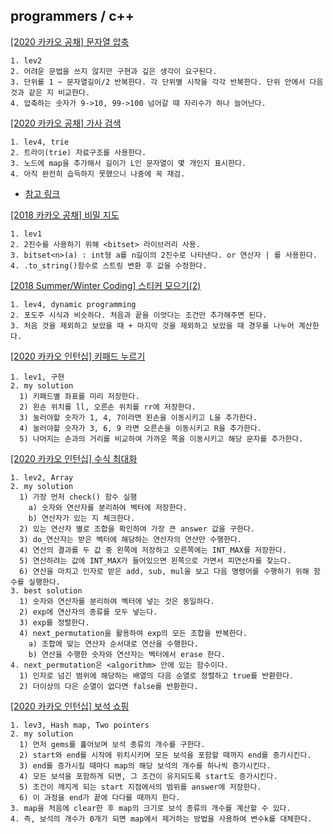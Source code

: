 programmers / c++
------------------

[[2020 카카오 공채] 문자열 압축](https://programmers.co.kr/learn/courses/30/lessons/60057#)

```
1. lev2
2. 어려운 문법을 쓰지 않지만 구현과 깊은 생각이 요구된다.
3. 단위를 1 ~ 문자열길이/2 반복한다. 각 단위별 시작을 각각 반복한다. 단위 안에서 다음 것과 같은 지 비교한다.
4. 압축하는 숫자가 9->10, 99->100 넘어갈 때 자리수가 하나 늘어난다.
```

[[2020 카카오 공채] 가사 검색](https://programmers.co.kr/learn/courses/30/lessons/60060)

```
1. lev4, trie
2. 트라이(trie) 자료구조를 사용한다.
3. 노드에 map을 추가해서 길이가 L인 문자열이 몇 개인지 표시한다.
4. 아직 완전히 습득하지 못했으니 나중에 꼭 재검.
```
- [참고 링크](https://yomyom0824.tistory.com/m/58?category=1040570)



[[2018 카카오 공채] 비밀 지도](https://programmers.co.kr/learn/courses/30/lessons/17681)

```
1. lev1
2. 2진수를 사용하기 위해 <bitset> 라이브러리 사용.
3. bitset<n>(a) : int형 a를 n길이의 2진수로 나타낸다. or 연산자 | 를 사용한다.
4. .to_string()함수로 스트링 변환 후 값을 수정한다.
```

[[2018 Summer/Winter Coding] 스티커 모으기(2)](https://programmers.co.kr/learn/courses/30/lessons/12971)

```
1. lev4, dynamic programming
2. 포도주 시식과 비슷하다. 처음과 끝을 이엇다는 조건만 추가해주면 된다.
3. 처음 것을 제외하고 보았을 때 + 마지막 것을 제외하고 보았을 때 경우를 나누어 계산한다.
```

[[2020 카카오 인턴십] 키패드 누르기](https://programmers.co.kr/learn/courses/30/lessons/67256)

```
1. lev1, 구현
2. my solution
  1) 키패드별 좌표를 미리 저장한다.
  2) 왼손 위치를 ll, 오른손 위치를 rr에 저장한다.
  3) 눌러야할 숫자가 1, 4, 7이라면 왼손을 이동시키고 L을 추가한다.
  4) 눌러야할 숫자가 3, 6, 9 라면 오른손을 이동시키고 R을 추가한다.
  5) 나머지는 손과의 거리를 비교하여 가까운 쪽을 이동시키고 해당 문자를 추가한다.
```

[[2020 카카오 인턴십] 수식 최대화](https://programmers.co.kr/learn/courses/30/lessons/67257)

```
1. lev2, Array
2. my solution
  1) 가장 먼저 check() 함수 실행
    a) 숫자와 연산자를 분리하여 벡터에 저장한다.
    b) 연산자가 있는 지 체크한다.
  2) 있는 연산자 별로 조합을 확인하여 가장 큰 answer 값을 구한다.
  3) do_연산자는 받은 벡터에 해당하는 연산자의 연산만 수행한다.
  4) 연산의 결과를 두 값 중 왼쪽에 저장하고 오른쪽에는 INT_MAX를 저장한다.
  5) 연산하려는 값에 INT_MAX가 들어있으면 왼쪽으로 가면서 피연산자를 찾는다.
  6) 연산을 마치고 인자로 받은 add, sub, mul을 보고 다음 명령어를 수행하기 위해 함수를 실행한다.
3. best solution
  1) 숫자와 연산자를 분리하여 벡터에 넣는 것은 동일하다.
  2) exp에 연산자의 종류를 모두 넣는다.
  3) exp를 정렬한다.
  4) next_permutation을 활용하여 exp의 모든 조합을 반복한다.
    a) 조합에 맞는 연산자 순서대로 연산을 수행한다.
    b) 연산을 수행한 숫자와 연산자는 벡터에서 erase 한다.
4. next_permutation은 <algorithm> 안에 있는 함수이다.
  1) 인자로 넘긴 범위에 해당하는 배열의 다음 순열로 정렬하고 true를 반환한다.
  2) 더이상의 다은 순열이 없다면 false를 반환한다.
```

[[2020 카카오 인턴십] 보석 쇼핑](https://programmers.co.kr/learn/courses/30/lessons/67258)

```
1. lev3, Hash map, Two pointers
2. my solution
  1) 먼저 gems를 훑어보며 보석 종류의 개수를 구한다.
  2) start와 end를 시작에 위치시키며 모든 보석을 포함할 때까지 end를 증가시킨다.
  3) end를 증가시킬 때마다 map의 해당 보석의 개수를 하나씩 증가시킨다.
  4) 모든 보석을 포함하게 되면, 그 조건이 유지되도록 start도 증가시킨다.
  5) 조건이 깨지게 되는 start 지점에서의 범위를 answer에 저장한다.
  6) 이 과정을 end가 끝에 다다를 때까지 한다.
3. map을 처음에 clear한 후 map의 크기로 보석 종류의 개수를 계산할 수 있다.
4. 즉, 보석의 개수가 0개가 되면 map에서 제거하는 방법을 사용하여 변수k를 대체한다.
```
